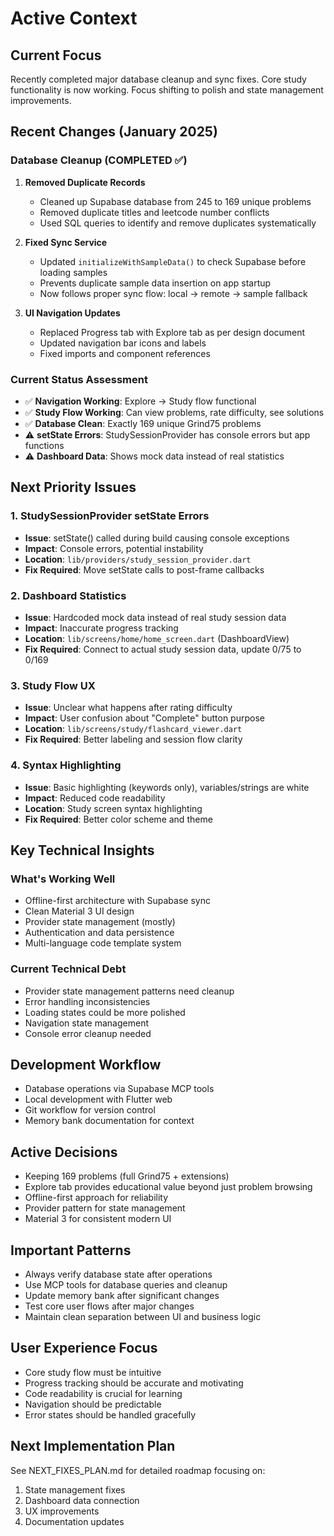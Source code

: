# Active Context

## Current Focus
Recently completed major database cleanup and sync fixes. Core study functionality is now working. Focus shifting to polish and state management improvements.

## Recent Changes (January 2025)

### Database Cleanup (COMPLETED ✅)
1. **Removed Duplicate Records**
   - Cleaned up Supabase database from 245 to 169 unique problems
   - Removed duplicate titles and leetcode number conflicts
   - Used SQL queries to identify and remove duplicates systematically

2. **Fixed Sync Service**
   - Updated `initializeWithSampleData()` to check Supabase before loading samples
   - Prevents duplicate sample data insertion on app startup
   - Now follows proper sync flow: local → remote → sample fallback

3. **UI Navigation Updates**
   - Replaced Progress tab with Explore tab as per design document
   - Updated navigation bar icons and labels
   - Fixed imports and component references

### Current Status Assessment
- ✅ **Navigation Working**: Explore → Study flow functional
- ✅ **Study Flow Working**: Can view problems, rate difficulty, see solutions
- ✅ **Database Clean**: Exactly 169 unique Grind75 problems
- ⚠️ **setState Errors**: StudySessionProvider has console errors but app functions
- ⚠️ **Dashboard Data**: Shows mock data instead of real statistics

## Next Priority Issues

### 1. StudySessionProvider setState Errors
- **Issue**: setState() called during build causing console exceptions
- **Impact**: Console errors, potential instability
- **Location**: `lib/providers/study_session_provider.dart`
- **Fix Required**: Move setState calls to post-frame callbacks

### 2. Dashboard Statistics
- **Issue**: Hardcoded mock data instead of real study session data
- **Impact**: Inaccurate progress tracking
- **Location**: `lib/screens/home/home_screen.dart` (DashboardView)
- **Fix Required**: Connect to actual study session data, update 0/75 to 0/169

### 3. Study Flow UX
- **Issue**: Unclear what happens after rating difficulty
- **Impact**: User confusion about "Complete" button purpose
- **Location**: `lib/screens/study/flashcard_viewer.dart`
- **Fix Required**: Better labeling and session flow clarity

### 4. Syntax Highlighting
- **Issue**: Basic highlighting (keywords only), variables/strings are white
- **Impact**: Reduced code readability
- **Location**: Study screen syntax highlighting
- **Fix Required**: Better color scheme and theme

## Key Technical Insights

### What's Working Well
- Offline-first architecture with Supabase sync
- Clean Material 3 UI design
- Provider state management (mostly)
- Authentication and data persistence
- Multi-language code template system

### Current Technical Debt
- Provider state management patterns need cleanup
- Error handling inconsistencies
- Loading states could be more polished
- Navigation state management
- Console error cleanup needed

## Development Workflow
- Database operations via Supabase MCP tools
- Local development with Flutter web
- Git workflow for version control
- Memory bank documentation for context

## Active Decisions
- Keeping 169 problems (full Grind75 + extensions)
- Explore tab provides educational value beyond just problem browsing
- Offline-first approach for reliability
- Provider pattern for state management
- Material 3 for consistent modern UI

## Important Patterns
- Always verify database state after operations
- Use MCP tools for database queries and cleanup
- Update memory bank after significant changes
- Test core user flows after major changes
- Maintain clean separation between UI and business logic

## User Experience Focus
- Core study flow must be intuitive
- Progress tracking should be accurate and motivating
- Code readability is crucial for learning
- Navigation should be predictable
- Error states should be handled gracefully

## Next Implementation Plan
See NEXT_FIXES_PLAN.md for detailed roadmap focusing on:
1. State management fixes
2. Dashboard data connection
3. UX improvements
4. Documentation updates
